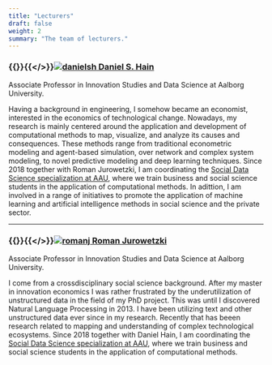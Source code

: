 ```yaml
---
title: "Lecturers"
draft: false
weight: 2
summary: "The team of lecturers."
---
```



### {{<rawhtml>}}<a id = "danielsh"></a>{{</>}}[![danielsh]( /sdsphd21/img/dsh_head.png) Daniel S. Hain](https://vbn.aau.dk/en/persons/126725)

Associate Professor in Innovation Studies and Data Science at Aalborg University.

Having a background in engineering, I somehow became an economist, interested in the economics of technological change. Nowadays, my research is mainly centered around the application and development of computational methods to map, visualize, and analyze its causes and consequences. These methods range from traditional econometric modeling and agent-based simulation, over network and complex system modeling, to novel predictive modeling and deep learning techniques. Since 2018 together with Roman Jurowetzki, I am coordinating the [Social Data Science specialization at AAU](https://www.sds.aau.dk/), where we train business and social science students in the application of computational methods. In adittion, I am involved in a range of initiatives to promote the application of machine learning and artificial intelligence methods in social science and the private sector.

---

### {{<rawhtml>}}<a id = "romanj"></a>{{</>}}[![romanj](/sdsphd21/img/rj_head.jpg) Roman Jurowetzki](https://vbn.aau.dk/en/persons/125497)

Associate Professor in Innovation Studies and Data Science at Aalborg University.

I come from a crossdisciplinary social science background. After my master in innovation economics I was rather frustrated by the underutilization of unstructured data in the field of my PhD project. This was until I discovered Natural Language Processing in 2013. I have been utilizing text and other unstructured data ever since in my research. Recently that has beeen research related to mapping and understanding of complex technological ecosystems. Since 2018 together with Daniel Hain, I am coordinating the [Social Data Science specialization at AAU](https://www.sds.aau.dk/), where we train business and social science students in the application of computational methods.

